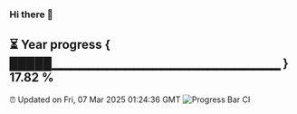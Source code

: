 ### Hi there 👋
⏳ Year progress { █████▁▁▁▁▁▁▁▁▁▁▁▁▁▁▁▁▁▁▁▁▁▁▁▁▁ } 17.82 %
---
⏰ Updated on Fri, 07 Mar 2025 01:24:36 GMT
![Progress Bar CI](https://github.com/liununu/liununu/workflows/Progress%20Bar%20CI/badge.svg)
